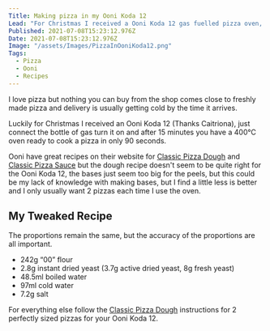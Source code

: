 ```yaml
---
Title: Making pizza in my Ooni Koda 12
Lead: "For Christmas I received a Ooni Koda 12 gas fuelled pizza oven, making fresh pizza is more challenging than it might seem"
Published: 2021-07-08T15:23:12.976Z
Date: 2021-07-08T15:23:12.976Z
Image: "/assets/Images/PizzaInOoniKoda12.png"
Tags:
  - Pizza
  - Ooni
  - Recipes 
---
```


I love pizza but nothing you can buy from the shop comes close to freshly made pizza and delivery is usually getting cold by the time it arrives.

Luckily for Christmas I received an Ooni Koda 12 (Thanks Caitriona), just connect the bottle of gas turn it on and after 15 minutes you have a 400°C oven ready to cook a pizza in only 90 seconds.

Ooni have great recipes on their website for [Classic Pizza Dough](https://eu.ooni.com/blogs/recipes/classic-pizza-dough) and [Classic Pizza Sauce](https://eu.ooni.com/blogs/recipes/classic-pizza-sauce) but the dough recipe doesn't seem to be quite right for the Ooni Koda 12, the bases just seem too big for the peels, but this could be my lack of knowledge with making bases, but I find a little less is better and I only usually want 2 pizzas each time I use the oven.

## My Tweaked Recipe
The proportions remain the same, but the accuracy of the proportions are all important.


<div class="alert alert-primary">
<ul>
<li>242g “00” flour
<li>2.8g instant dried yeast  (3.7g active dried yeast, 8g fresh yeast)
<li>48.5ml boiled water
<li>97ml cold water
<li>7.2g salt
</ul>
</div>

For everything else follow the [Classic Pizza Dough](https://eu.ooni.com/blogs/recipes/classic-pizza-dough) instructions for 2 perfectly sized pizzas for your Ooni Koda 12.